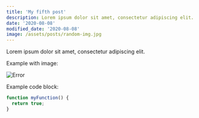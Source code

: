 ```yaml
---
title: 'My fifth post'
description: Lorem ipsum dolor sit amet, consectetur adipiscing elit.
date: '2020-08-08'
modified_date: '2020-08-08'
image: /assets/posts/random-img.jpg
---
```


Lorem ipsum dolor sit amet, consectetur adipiscing elit.

Example with image:

![Error](@@baseUrl@@/assets/posts/error.png)

Example code block:

```js
function myFunction() {
  return true;
}
```
